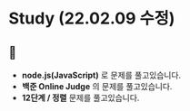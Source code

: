 # Study (22.02.09 수정)
## :raising_hand:

- **node.js(JavaScript)** 로 문제를 풀고있습니다.   
- **백준 Online Judge** 의 문제를 풀고있습니다.
- **12단계 / 정렬** 문제를 풀고있습니다.

